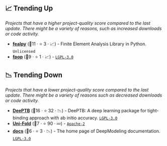 ## 📈 Trending Up

_Projects that have a higher project-quality score compared to the last update. There might be a variety of reasons, such as increased downloads or code activity._

- <b><a href="https://github.com/deepmodeling/fealpy">fealpy</a></b> (🥉11 ·  ⭐ 3 · 📈) - Finite Element Analysis Library in Python. <code>Unlicensed</code>
- <b><a href="https://github.com/deepmodeling/fpop">fpop</a></b> (🥉9 ·  ⭐ 1 · 📈) -  <code><a href="http://bit.ly/37RvQcA">LGPL-3.0</a></code>

## 📉 Trending Down

_Projects that have a lower project-quality score compared to the last update. There might be a variety of reasons such as decreased downloads or code activity._

- <b><a href="https://github.com/deepmodeling/DeePTB">DeePTB</a></b> (🥈16 ·  ⭐ 32 · 📉) - DeePTB: A deep learning package for tight-binding approach with ab initio accuracy. <code><a href="http://bit.ly/37RvQcA">LGPL-3.0</a></code>
- <b><a href="https://github.com/deepmodeling/Uni-Fold">Uni-Fold</a></b> (🥉7 ·  ⭐ 90 · 💤) -  <code><a href="http://bit.ly/3nYMfla">Apache-2</a></code>
- <b><a href="https://github.com/deepmodeling/docs">docs</a></b> (🥉6 ·  ⭐ 3 · 📉) - The home page of DeepModeling documentation. <code><a href="http://bit.ly/37RvQcA">LGPL-3.0</a></code>

